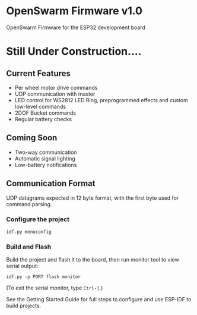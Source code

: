 # OpenSwarm Firmware v1.0

OpenSwarm Firmware for the ESP32 development board


# Still Under Construction....


## Current Features

- Per wheel motor drive commands
- UDP communication with master
- LED control for WS2812 LED Ring, preprogrammed effects and custom low-level commands
- 2DOF Bucket commands
- Regular battery checks

## Coming Soon

- Two-way communication
- Automatic signal lighting
- Low-battery notifications

## Communication Format

UDP datagrams expected in 12 byte format, with the first byte used for command parsing.  

### Configure the project

```
idf.py menuconfig
```

### Build and Flash

Build the project and flash it to the board, then run monitor tool to view serial output:

```
idf.py -p PORT flash monitor
```

(To exit the serial monitor, type ``Ctrl-]``.)

See the Getting Started Guide for full steps to configure and use ESP-IDF to build projects.

